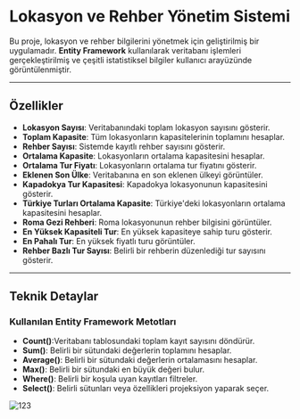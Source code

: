 # Lokasyon ve Rehber Yönetim Sistemi

Bu proje, lokasyon ve rehber bilgilerini yönetmek için geliştirilmiş bir uygulamadır. **Entity Framework** kullanılarak veritabanı işlemleri gerçekleştirilmiş ve çeşitli istatistiksel bilgiler kullanıcı arayüzünde görüntülenmiştir.

---

## Özellikler

- **Lokasyon Sayısı**: Veritabanındaki toplam lokasyon sayısını gösterir.
- **Toplam Kapasite**: Tüm lokasyonların kapasitelerinin toplamını hesaplar.
- **Rehber Sayısı**: Sistemde kayıtlı rehber sayısını gösterir.
- **Ortalama Kapasite**: Lokasyonların ortalama kapasitesini hesaplar.
- **Ortalama Tur Fiyatı**: Lokasyonların ortalama tur fiyatını gösterir.
- **Eklenen Son Ülke**: Veritabanına en son eklenen ülkeyi görüntüler.
- **Kapadokya Tur Kapasitesi**: Kapadokya lokasyonunun kapasitesini gösterir.
- **Türkiye Turları Ortalama Kapasite**: Türkiye'deki lokasyonların ortalama kapasitesini hesaplar.
- **Roma Gezi Rehberi**: Roma lokasyonunun rehber bilgisini görüntüler.
- **En Yüksek Kapasiteli Tur**: En yüksek kapasiteye sahip turu gösterir.
- **En Pahalı Tur**: En yüksek fiyatlı turu görüntüler.
- **Rehber Bazlı Tur Sayısı**: Belirli bir rehberin düzenlediği tur sayısını gösterir.

---

## Teknik Detaylar

### Kullanılan Entity Framework Metotları
- **Count()**:Veritabanı tablosundaki toplam kayıt sayısını döndürür.
- **Sum()**: Belirli bir sütundaki değerlerin toplamını hesaplar.
- **Average()**: Belirli bir sütundaki değerlerin ortalamasını hesaplar.
- **Max()**: Belirli bir sütundaki en büyük değeri bulur.
- **Where()**:  Belirli bir koşula uyan kayıtları filtreler.
- **Select()**: Belirli sütunları veya özellikleri projeksiyon yaparak seçer.



![123](https://github.com/user-attachments/assets/e05617b7-1570-4515-89c0-8b7db0cd8a6f)
